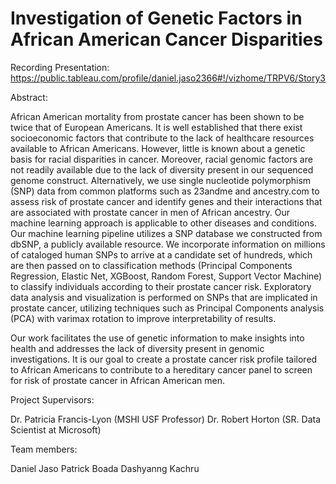 # Investigation of Genetic Factors in African American Cancer Disparities

Recording Presentation:
https://public.tableau.com/profile/daniel.jaso2366#!/vizhome/TRPV6/Story3

Abstract:

African American mortality from prostate cancer has been shown to be twice that of European
Americans. It is well established that there exist socioeconomic factors that contribute to the
lack of healthcare resources available to African Americans. However, little is known about a
genetic basis for racial disparities in cancer. Moreover, racial genomic factors are not readily
available due to the lack of diversity present in our sequenced genome construct. Alternatively,
we use single nucleotide polymorphism (SNP) data from common platforms such as 23andme
and ancestry.com to assess risk of prostate cancer and identify genes and their interactions that
are associated with prostate cancer in men of African ancestry. Our machine learning approach
is applicable to other diseases and conditions.
Our machine learning pipeline utilizes a SNP database we constructed from dbSNP, a publicly
available resource. We incorporate information on millions of cataloged human SNPs to arrive
at a candidate set of hundreds, which are then passed on to classification methods (Principal
Components Regression, Elastic Net, XGBoost, Random Forest, Support Vector Machine) to
classify individuals according to their prostate cancer risk. Exploratory data analysis and
visualization is performed on SNPs that are implicated in prostate cancer, utilizing techniques
such as Principal Components analysis (PCA) with varimax rotation to improve interpretability of
results.

Our work facilitates the use of genetic information to make insights into health and addresses
the lack of diversity present in genomic investigations. It is our goal to create a prostate cancer
risk profile tailored to African Americans to contribute to a hereditary cancer panel to screen for
risk of prostate cancer in African American men.

Project Supervisors: 

Dr. Patricia Francis-Lyon (MSHI USF Professor)
Dr. Robert Horton (SR. Data Scientist at Microsoft)

Team members:

Daniel Jaso
Patrick Boada
Dashyanng Kachru
